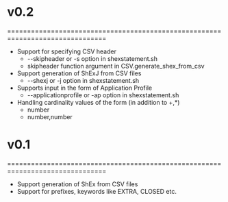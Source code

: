 # v0.2
===============================================================================

* Support for specifying CSV header
  * --skipheader or -s option in shexstatement.sh
  * skipheader function argument in CSV.generate_shex_from_csv
* Support generation of ShExJ from CSV files 
  * --shexj or -j option in shexstatement.sh
* Supports input in the form of Application Profile
  * --applicationprofile or -ap option in shexstatement.sh
* Handling cardinality values of the form (in addition to +,\*)
  * number
  * number,number

# v0.1
===============================================================================
* Support generation of ShEx from CSV files 
* Support for prefixes, keywords like EXTRA, CLOSED etc. 
